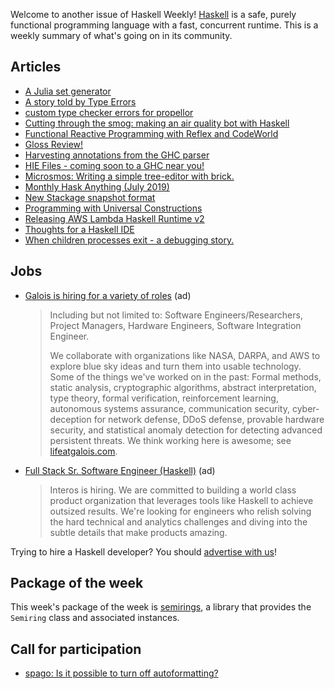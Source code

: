 Welcome to another issue of Haskell Weekly!
[Haskell](https://www.haskell.org) is a safe, purely functional programming language with a fast, concurrent runtime.
This is a weekly summary of what's going on in its community.

## Articles

-   [A Julia set generator](https://typeclasses.com/art/juliaset)
-   [A story told by Type Errors](https://chshersh.github.io/type-errors)
-   [custom type checker errors for propellor](https://joeyh.name/blog/entry/custom_type_checker_errors_for_propellor/)
-   [Cutting through the smog: making an air quality bot with Haskell](https://engineering.linecorp.com/en/blog/cutting-through-the-smog-making-an-air-quality-bot-with-haskell/)
-   [Functional Reactive Programming with Reflex and CodeWorld](https://medium.com/@cdsmithus/functional-reactive-programming-with-reflex-and-codeworld-85495360f1b7)
-   [Gloss Review!](https://mmhaskell.com/blog/2019/7/1/gloss-review)
-   [Harvesting annotations from the GHC parser](https://blog.shaynefletcher.org/2019/06/harvesting-annotations-from-ghc-parser.html)
-   [HIE Files - coming soon to a GHC near you!](https://www.haskell.org/ghc/blog/20190626-HIEFiles.html)
-   [Microsmos: Writing a simple tree-editor with brick.](https://cs-syd.eu/posts/2019-06-28-microsmos)
-   [Monthly Hask Anything (July 2019)](https://np.reddit.com/r/haskell/comments/c7gvaw/monthly_hask_anything_july_2019/)
-   [New Stackage snapshot format](https://www.stackage.org/blog/2019/07/new-snapshot-format)
-   [Programming with Universal Constructions](https://bartoszmilewski.com/2019/07/03/programming-with-universal-constructions/)
-   [Releasing AWS Lambda Haskell Runtime v2](https://medium.com/the-theam-journey/releasing-aws-lambda-haskell-runtime-v2-94e7d5add938)
-   [Thoughts for a Haskell IDE](https://neilmitchell.blogspot.com/2019/07/thoughts-for-haskell-ide.html)
-   [When children processes exit - a debugging story.](https://www.fpcomplete.com/blog/when-children-processes-exit-debugging-story)

## Jobs

-   [Galois is hiring for a variety of roles](https://galois.com/careers/) (ad)

    > Including but not limited to: Software Engineers/Researchers, Project Managers, Hardware Engineers, Software Integration Engineer.
    >
    > We collaborate with organizations like NASA, DARPA, and AWS to explore blue sky ideas and turn them into usable technology. Some of the things we've worked on in the past: Formal methods, static analysis, cryptographic algorithms, abstract interpretation, type theory, formal verification, reinforcement learning, autonomous systems assurance, communication security, cyber-deception for network defense, DDoS defense, provable hardware security, and statistical anomaly detection for detecting advanced persistent threats. We think working here is awesome; see [lifeatgalois.com](https://lifeatgalois.com).

-   [Full Stack Sr. Software Engineer (Haskell)](https://interos.applicantpro.com/jobs/986650.html) (ad)

    > Interos is hiring. We are committed to building a world class product organization that leverages tools like Haskell to achieve outsized results. We're looking for engineers who relish solving the hard technical and analytics challenges and diving into the subtle details that make products amazing.

Trying to hire a Haskell developer?
You should [advertise with us](https://haskellweekly.news/advertising.html)!

## Package of the week

This week's package of the week is [semirings](http://hackage.haskell.org/package/semirings-0.4.2), a library that provides the `Semiring` class and associated instances.

## Call for participation

-   [spago: Is it possible to turn off autoformatting?](https://github.com/spacchetti/spago/issues/300)
